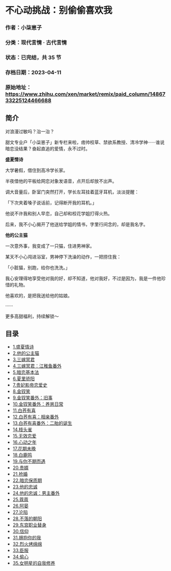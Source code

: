 # 不心动挑战：别偷偷喜欢我

### 作者：小柒崽子

### 分类：现代言情 · 古代言情

### 状态：已完结，共 35 节
### 存档日期：2023-04-11

### 原始地址：https://www.zhihu.com/xen/market/remix/paid_column/1486733225124466688


## 简介
对浪漫过敏吗？治一治？


甜文专业户「小柒崽子」新专栏来啦，痞帅校草、禁欲系教授、清冷学神······谁说暗恋没结果？奋起直追的爱情，永不过时。


**盛夏情诗**


大学暑假，借住到高冷学长家。


半夜借他的平板给网恋对象发语音，点开后却放不出声。


调大音量后，卧室门突然打开，学长左耳挂着蓝牙耳机，淡淡提醒：


「下次夹着嗓子说话前，记得断开我的耳机。」


他说不许我和别人早恋，自己却和校花学姐打得火热。


后来，我不小心揭开了他送给学姐的情书，字里行间念的，却是我名字。


**他的公主猫**


一次意外事，我变成了一只猫，住进男神家。


某天不小心闯进浴室，男神停下洗澡的动作，一把捞住我：


「小脏猫，别跑，给你也洗洗。」


我心安理得地享受他对我的好，却不知道，他对我好，不过是因为，我是一件他珍惜的礼物。


他喜欢的，是把我送给他的姑娘。


······


更多高甜福利，持续解锁～




## 目录
- [1.盛夏情诗](1.盛夏情诗.md)
- [2.他的公主猫](2.他的公主猫.md)
- [3.三嫁冥君](3.三嫁冥君.md)
- [4.三嫁冥君：江稚鱼番外](4.三嫁冥君：江稚鱼番外.md)
- [5.暗恋基本法](5.暗恋基本法.md)
- [6.夏里骄阳](6.夏里骄阳.md)
- [7.贵妃影帝恋爱史](7.贵妃影帝恋爱史.md)
- [8.金钗笑](8.金钗笑.md)
- [9.金钗笑番外：旧事](9.金钗笑番外：旧事.md)
- [10.金钗笑番外：养崽日常](10.金钗笑番外：养崽日常.md)
- [11.白荞有喜](11.白荞有喜.md)
- [12.白荞有喜：相亲番外](12.白荞有喜：相亲番外.md)
- [13.白荞有喜番外：二胎的诞生](13.白荞有喜番外：二胎的诞生.md)
- [14.枝头雀](14.枝头雀.md)
- [15.无效恋爱](15.无效恋爱.md)
- [16.心动之年](16.心动之年.md)
- [17.花期未晚](17.花期未晚.md)
- [18.白鹿鸣](18.白鹿鸣.md)
- [19.与你不期而遇](19.与你不期而遇.md)
- [20.贵婿](20.贵婿.md)
- [21.抢婚](21.抢婚.md)
- [22.暗恋保质期](22.暗恋保质期.md)
- [23.他的忠诚](23.他的忠诚.md)
- [24.他的忠诚：男主番外](24.他的忠诚：男主番外.md)
- [25.蔻蔻](25.蔻蔻.md)
- [26.阿晏](26.阿晏.md)
- [27.沦陷](27.沦陷.md)
- [28.不落的朝阳](28.不落的朝阳.md)
- [29.东宫职业替身](29.东宫职业替身.md)
- [30.信仰](30.信仰.md)
- [31.拥抱你的我](31.拥抱你的我.md)
- [32.烈火烤绵绵](32.烈火烤绵绵.md)
- [33.臣服](33.臣服.md)
- [34.偷心](34.偷心.md)
- [35.女明星的自我修养](35.女明星的自我修养.md)